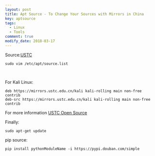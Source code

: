 ```yaml
---
layout: post
title: Apt Source - To Change Your Sources with Mirrors in China
key: aptsource
tags:
  - Linux
  - Tools
comment: true
modify_date: 2018-03-17
---
```

Source:[USTC](http://mirrors.ustc.edu.cn/)

<!--more-->

```shell
sudo vim /etc/apt/source.list
```

​	

For Kali Linux:

```shell
deb https://mirrors.ustc.edu.cn/kali kali-rolling main non-free contrib
deb-src https://mirrors.ustc.edu.cn/kali kali-rolling main non-free contrib
```

For more information [USTC Open Source](http://mirrors.ustc.edu.cn/)



Finally:

`sudo apt-get update`



pip source:

```shell
pip install pythonModuleName -i https://pypi.douban.com/simple
```
